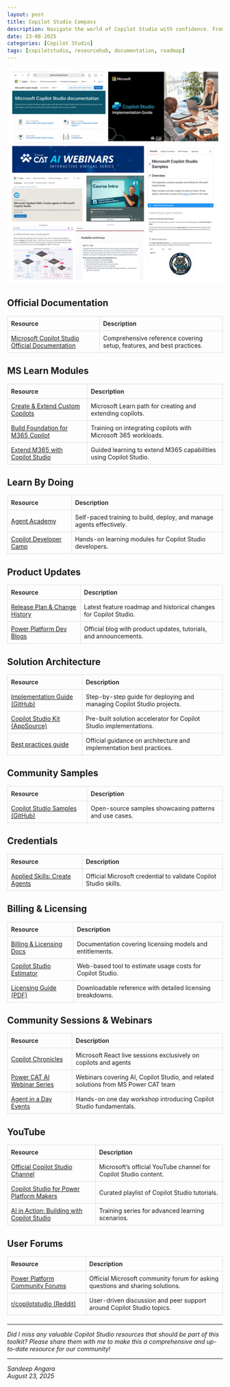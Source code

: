 ```yaml
---
layout: post
title: Copilot Studio Compass
description: Navigate the world of Copilot Studio with confidence. From official documentation and learning modules to expert training labs and community samples - everything you need to build, deploy, and excel with Copilot Studio.
date: 23-08-2025
categories: [Copilot Studio]
tags: [copilotstudio, resourcehub, documentation, roadmap]
---
```

![alt text](/assets/MCS%20resources.png)

<style>
  table { border-collapse: collapse; width: 100%; margin-bottom: 1.5em; }
  th, td { border: 1px solid #ddd; padding: 8px; text-align: left; }
  thead th { font-weight: 600; }
</style>

## Official Documentation
<table>
  <thead>
    <tr><th>Resource</th><th>Description</th></tr>
  </thead>
  <tbody>
    <tr>
      <td><a href="https://learn.microsoft.com/en-us/microsoft-copilot-studio/">Microsoft Copilot Studio Official Documentation</a></td>
      <td>Comprehensive reference covering setup, features, and best practices.</td>
    </tr>
  </tbody>
</table>

## MS Learn Modules
<table>
  <thead>
    <tr><th>Resource</th><th>Description</th></tr>
  </thead>
  <tbody>
    <tr>
      <td><a href="https://learn.microsoft.com/en-us/training/paths/create-extend-custom-copilots-microsoft-copilot-studio/">Create & Extend Custom Copilots</a></td>
      <td>Microsoft Learn path for creating and extending copilots.</td>
    </tr>
    <tr>
      <td><a href="https://learn.microsoft.com/en-us/training/paths/build-foundation-extend-microsoft-365-copilot/">Build Foundation for M365 Copilot</a></td>
      <td>Training on integrating copilots with Microsoft 365 workloads.</td>
    </tr>
    <tr>
      <td><a href="https://learn.microsoft.com/en-us/training/paths/extend-microsoft-365-copilot-studio/">Extend M365 with Copilot Studio</a></td>
      <td>Guided learning to extend M365 capabilities using Copilot Studio.</td>
    </tr>
  </tbody>
</table>

## Learn By Doing
<table>
  <thead>
    <tr><th>Resource</th><th>Description</th></tr>
  </thead>
<tr>
      <td><a href="https://microsoft.github.io/agent-academy/">Agent Academy</a></td>
      <td>Self-paced training to build, deploy, and manage agents effectively.</td>
    </tr>
    <tr>
      <td><a href="https://microsoft.github.io/copilot-camp/">Copilot Developer Camp</a></td>
      <td>Hands-on learning modules for Copilot Studio developers.</td>
    </tr>
</table>

## Product Updates
<table>
  <thead>
    <tr><th>Resource</th><th>Description</th></tr>
  </thead>
  <tbody>
    <tr>
      <td><a href="https://learn.microsoft.com/en-in/power-platform/release-plan/2025wave2/change-history#microsoft-copilot-studio">Release Plan & Change History</a></td>
      <td>Latest feature roadmap and historical changes for Copilot Studio.</td>
    </tr>
     <tr>
      <td><a href="https://devblogs.microsoft.com/powerplatform/">Power Platform Dev Blogs</a></td>
      <td>Official blog with product updates, tutorials, and announcements.</td>
    </tr>
  </tbody>
</table>


## Solution Architecture
<table>
  <thead>
    <tr><th>Resource</th><th>Description</th></tr>
  </thead>
  <tbody>
    <tr>
      <td><a href="https://github.com/microsoft/CopilotStudioSamples/tree/main/ImplementationGuide">Implementation Guide (GitHub)</a></td>
      <td>Step-by-step guide for deploying and managing Copilot Studio projects.</td>
    </tr>
    <tr>
      <td><a href="https://appsource.microsoft.com/en-us/product/dynamics-365/microsoftpowercatarch.copilotstudiokit2?tab=overview">Copilot Studio Kit (AppSource)</a></td>
      <td>Pre-built solution accelerator for Copilot Studio implementations.</td>
    </tr>
    <tr>
      <td><a href="https://learn.microsoft.com/en-us/microsoft-copilot-studio/guidance/">Best practices guide</a></td>
      <td>Official guidance on architecture and implementation best practices.</td>
    </tr>
  </tbody>
</table>

## Community Samples
<table>
  <thead>
    <tr><th>Resource</th><th>Description</th></tr>
  </thead>
  <tbody>
    <tr>
      <td><a href="https://github.com/microsoft/CopilotStudioSamples">Copilot Studio Samples (GitHub)</a></td>
      <td>Open-source samples showcasing patterns and use cases.</td>
    </tr>
  </tbody>
</table>

## Credentials
<table>
  <thead>
    <tr><th>Resource</th><th>Description</th></tr>
  </thead>
  <tbody>
    <tr>
      <td><a href="https://learn.microsoft.com/en-us/credentials/applied-skills/create-agents-in-microsoft-copilot-studio/">Applied Skills: Create Agents</a></td>
      <td>Official Microsoft credential to validate Copilot Studio skills.</td>
    </tr>
  </tbody>
</table>

## Billing & Licensing
<table>
  <thead>
    <tr><th>Resource</th><th>Description</th></tr>
  </thead>
  <tbody>
    <tr>
      <td><a href="https://learn.microsoft.com/en-us/microsoft-copilot-studio/billing-licensing">Billing & Licensing Docs</a></td>
      <td>Documentation covering licensing models and entitlements.</td>
    </tr>
    <tr>
      <td><a href="https://microsoft.github.io/copilot-studio-estimator/">Copilot Studio Estimator</a></td>
      <td>Web-based tool to estimate usage costs for Copilot Studio.</td>
    </tr>
    <tr>
      <td><a href="https://cdn-dynmedia-1.microsoft.com/is/content/microsoftcorp//microsoft/bade/documents/products-and-services/en-us/bizapps/Microsoft-Copilot-Studio-Licensing-Guide-August-2025.pdf">Licensing Guide (PDF)</a></td>
      <td>Downloadable reference with detailed licensing breakdowns.</td>
    </tr>
  </tbody>
</table>

## Community Sessions & Webinars
<table>
  <thead>
    <tr><th>Resource</th><th>Description</th></tr>
  </thead>
  <tbody>
    <tr>
      <td><a href="https://developer.microsoft.com/en-us/reactor/series/s-1307/">Copilot Chronicles</a></td>
      <td>Microsoft React live sessions exclusively on copilots and agents</td>
    </tr>
    <tr>
      <td><a href="https://microsoft.github.io/powercat/programs/ai-webinar.html">Power CAT AI Webinar Series</a></td>
      <td>Webinars covering AI, Copilot Studio, and related solutions from MS Power CAT team</td>
    </tr>
    <tr>
      <td><a href="https://www.microsoft.com/en-in/events/search-catalog?q=Agent+in+a+Day&filters=Time%3A6e09f670-65c1-48d3-a698-653eab3aa700&startTime=08%3A00&endTime=10%3A00&timeZone=%7BUSER_TIMEZONE%7D&scenario=events">Agent in a Day Events</a></td>
      <td>Hands-on one day workshop introducing Copilot Studio fundamentals.</td>
    </tr>
  </tbody>
</table>

## YouTube
<table>
  <thead>
    <tr><th>Resource</th><th>Description</th></tr>
  </thead>
  <tbody>
    <tr>
      <td><a href="https://youtube.com/@microsoftcopilotstudio?si=LUKXv_fwd4nN29Qd">Official Copilot Studio Channel</a></td>
      <td>Microsoft’s official YouTube channel for Copilot Studio content.</td>
    </tr>
    <tr>
      <td><a href="https://www.youtube.com/playlist?list=PLi9EhCY4z99XR9Me1e4LZTF-YsnklmEsa">Copilot Studio for  Power Platform Makers</a></td>
      <td>Curated playlist of Copilot Studio tutorials.</td>
    </tr>
    <tr>
      <td><a href="https://youtube.com/playlist?list=PLi9EhCY4z99UQhlhVAryGX4NSPIYTSiMo&si=3VgW64wOga1A44Rr">AI in Action: Building with Copilot Studio</a></td>
      <td>Training series for advanced learning scenarios.</td>
    </tr>
  </tbody>
</table>

## User Forums
<table>
  <thead>
    <tr><th>Resource</th><th>Description</th></tr>
  </thead>
  <tbody>
    <tr>
      <td><a href="https://community.powerplatform.com/forums/thread/?partialUrl=PVACommunity">Power Platform Community Forums</a></td>
      <td>Official Microsoft community forum for asking questions and sharing solutions.</td>
    </tr>
    <tr>
      <td><a href="https://www.reddit.com/r/copilotstudio/">r/copilotstudio (Reddit)</a></td>
      <td>User-driven discussion and peer support around Copilot Studio topics.</td>
    </tr>
  </tbody>
</table>

---

_Did I miss any valuable Copilot Studio resources that should be part of this toolkit? Please share them with me to make this a comprehensive and up-to-date resource for our community!_

---
*Sandeep Angara*  
*August 23, 2025*
